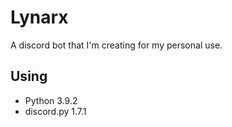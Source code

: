 # Lynarx
A discord bot that I'm creating for my personal use.

## Using
* Python 3.9.2
* discord.py 1.7.1
